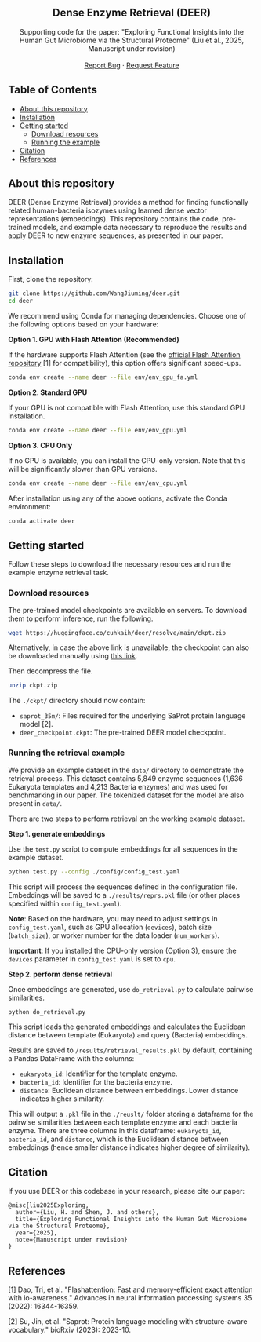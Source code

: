 <!-- <p align="center">

  <h3 align="center">Dense Enzyme Retrieval (DEER)</h3>

  <p align="center">
    Supporting code for the paper
  </p>
</p> -->
<p align="center">
  <h2 align="center">Dense Enzyme Retrieval (DEER)</h2>
  <p align="center">
    <!-- Official PyTorch implementation for finding human-bacteria isozymes using learned dense vector representations.
    <br /> -->
    Supporting code for the paper: "Exploring Functional Insights into the Human Gut Microbiome via the Structural Proteome" (Liu et al., 2025, Manuscript under revision)
    <br />
    <!-- <a href="#about-this-repository"><strong>Explore the docs »</strong></a>
    <br /> -->
    <br />
    <a href="https://github.com/WangJiuming/deer/issues">Report Bug</a>
    ·
    <a href="https://github.com/WangJiuming/deer/issues">Request Feature</a>
  </p>
</p>

## Table of Contents

* [About this repository](#about-this-repository)
* [Installation](#installation)
* [Getting started](#getting-started)
  * [Download resources](#download-resources)
  * [Running the example](#running-the-retrieval-example)
* [Citation](#citation)
* [References](#references)

## About this repository

DEER (Dense Enzyme Retrieval) provides a method for finding functionally related human-bacteria isozymes using learned dense vector representations (embeddings). This repository contains the code, pre-trained models, and example data necessary to reproduce the results and apply DEER to new enzyme sequences, as presented in our paper.

## Installation

First, clone the repository:
```bash
git clone https://github.com/WangJiuming/deer.git
cd deer
```

We recommend using Conda for managing dependencies. Choose one of the following options based on your hardware:

**Option 1. GPU with Flash Attention (Recommended)**

If the hardware supports Flash Attention (see the <a href="https://github.com/Dao-AILab/flash-attention">official Flash Attention repository</a> [1] for compatibility), this option offers significant speed-ups.

```bash
conda env create --name deer --file env/env_gpu_fa.yml
```

**Option 2. Standard GPU**

If your GPU is not compatible with Flash Attention, use this standard GPU installation.

```bash
conda env create --name deer --file env/env_gpu.yml
```

**Option 3. CPU Only**

If no GPU is available, you can install the CPU-only version. Note that this will be significantly slower than GPU versions.
```bash
conda env create --name deer --file env/env_cpu.yml
```

After installation using any of the above options, activate the Conda environment:
```bash
conda activate deer
```

## Getting started

Follow these steps to download the necessary resources and run the example enzyme retrieval task.

### Download resources

The pre-trained model checkpoints are available on servers. To download them to perform inference, run the following.
```bash
wget https://huggingface.co/cuhkaih/deer/resolve/main/ckpt.zip
```
Alternatively, in case the above link is unavailable, the checkpoint can also be downloaded manually using <a href="https://drive.google.com/file/d/1C8drHpS4-9ONblpR_lUi5iijcJeL0irZ/view?usp=drive_link">this link</a>.


Then decompress the file.
```bash
unzip ckpt.zip
```
The `./ckpt/` directory should now contain:
*   `saprot_35m/`: Files required for the underlying SaProt protein language model [2].
*   `deer_checkpoint.ckpt`: The pre-trained DEER model checkpoint.

### Running the retrieval example

We provide an example dataset in the `data/` directory to demonstrate the retrieval process. This dataset contains 5,849 enzyme sequences (1,636 Eukaryota templates and 4,213 Bacteria enzymes) and was used for benchmarking in our paper. The tokenized dataset for the model are also present in `data/`.

There are two steps to perform retrieval on the working example dataset.

**Step 1. generate embeddings**

Use the `test.py` script to compute embeddings for all sequences in the example dataset.
```bash
python test.py --config ./config/config_test.yaml
```

This script will process the sequences defined in the configuration file.
Embeddings will be saved to a `./results/reprs.pkl` file (or other places specified within `config_test.yaml`).

**Note**: Based on the hardware, you may need to adjust settings in `config_test.yaml`, such as GPU allocation (`devices`), batch size (`batch_size`), or worker number for the data loader (`num_workers`). 

**Important**: If you installed the CPU-only version (Option 3), ensure the `devices` parameter in `config_test.yaml` is set to `cpu`.

**Step 2. perform dense retrieval**

Once embeddings are generated, use `do_retrieval.py` to calculate pairwise similarities.
```bash
python do_retrieval.py
```
This script loads the generated embeddings and calculates the Euclidean distance between template (Eukaryota) and query (Bacteria) embeddings.

Results are saved to `/results/retrieval_results.pkl` by default, containing a Pandas DataFrame with the columns:
* `eukaryota_id`: Identifier for the template enzyme.
* `bacteria_id`: Identifier for the bacteria enzyme.
* `distance`: Euclidean distance between embeddings. Lower distance indicates higher similarity.

This will output a `.pkl` file in the `./reuslt/` folder storing a dataframe for the pairwise similarities between each template enzyme and each bacteria enzyme. There are three columns in this dataframe: `eukaryota_id`, `bacteria_id`, and `distance`, which is the Euclidean distance between embeddings (hence smaller distance indicates higher degree of similarity).


## Citation
If you use DEER or this codebase in your research, please cite our paper:
```
@misc{liu2025Exploring,
  author={Liu, H. and Shen, J. and others},
  title={Exploring Functional Insights into the Human Gut Microbiome via the Structural Proteome},
  year={2025},
  note={Manuscript under revision}
}
```

## References

[1] Dao, Tri, et al. "Flashattention: Fast and memory-efficient exact attention with io-awareness." Advances in neural information processing systems 35 (2022): 16344-16359.

[2] Su, Jin, et al. "Saprot: Protein language modeling with structure-aware vocabulary." bioRxiv (2023): 2023-10.


